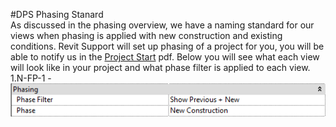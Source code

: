 #DPS Phasing Stanard
<br>
As discussed in the phasing overview, we have a naming standard for our views when phasing is applied with new construction and existing conditions. Revit Support will set up phasing of a project for you, you will be able to notify us in the <a href="/02_DPS Revit Template/2-1_project_start.md">Project Start</a> pdf. 
Below you will see what each view will look like in your project and what phase filter is applied to each view. 
1.N-FP-1 - <img src="images/6/WorkingPhasing.png">
